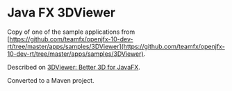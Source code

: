# Java FX 3DViewer

Copy of one of the sample applications from [https://github.com/teamfx/openjfx-10-dev-rt/tree/master/apps/samples/3DViewer](https://github.com/teamfx/openjfx-10-dev-rt/tree/master/apps/samples/3DViewer).

Described on [3DViewer: Better 3D for JavaFX](https://news.kynosarges.org/2018/04/08/3dviewer-better-3d-for-javafx/).

Converted to a Maven project.

